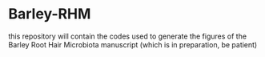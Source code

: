 # Barley-RHM

this repository will contain the codes used to generate the figures of the Barley Root Hair Microbiota manuscript (which is in preparation, be patient)
